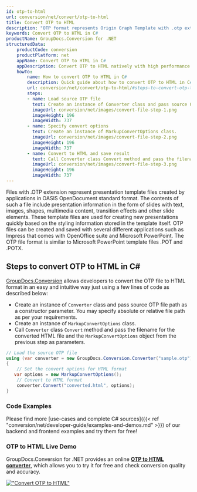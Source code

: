 ```yaml
---
id: otp-to-html
url: conversion/net/convert/otp-to-html
title: Convert OTP to HTML
description: "OTP format represents Origin Graph Template with .otp extension. Learn how to convert OTP to HTML file programmatically in C# language using GroupDocs.Conversion for .NET library."
keywords: Convert OTP to HTML in C#
productName: GroupDocs.Conversion for .NET
structuredData:
    productCode: conversion
    productPlatform: net
    appName: Convert OTP to HTML in C#
    appDescription: Convert OTP to HTML natively with high performance using C# language and server side GroupDocs.Conversion for .NET APIs, without the use of any software like Microsoft or Open Office.
    howTo:
        name: How to convert OTP to HTML in C# 
        description: Quick guide about how to convert OTP to HTML in C# with high performance and accuracy.
        url: conversion/net/convert/otp-to-html/#steps-to-convert-otp-to-html-in-c
        steps:
        - name: Load source OTP file 
          text: Create an instance of Converter class and pass source OTP file path as a constructor parameter. You may specify absolute or relative file path as per your requirements. 
          imageUrl: conversion/net/images/convert-file-step-1.png
          imageHeight: 196
          imageWidth: 737
        - name: Specify convert options 
          text: Create an instance of MarkupConvertOptions class.
          imageUrl: conversion/net/images/convert-file-step-2.png
          imageHeight: 196
          imageWidth: 737
        - name: Convert to HTML and save result 
          text: Call Converter class Convert method and pass the filename for the converted HTML file and the MarkupConvertOptions object from the previous step as parameters.
          imageUrl: conversion/net/images/convert-file-step-3.png
          imageHeight: 196
          imageWidth: 737
---
```


Files with .OTP extension represent presentation template files created by applications in OASIS OpenDocument standard format. The contents of such a file include presentation information in the form of slides with text, images, shapes, multimedia content, transition effects and other slide elements. These template files are used for creating new presentations quickly based on the styling information stored in the template itself. OTP files can be created and saved with several different applications such as Impress that comes with OpenOffice suite and Microsoft PowerPoint. The OTP file format is similar to Microsoft PowerPoint template files .POT and .POTX.

## Steps to convert OTP to HTML in C#

[GroupDocs.Conversion](https://products.groupdocs.com/conversion/net) allows developers to convert the OTP file to HTML format in an easy and intuitive way just using a few lines of code as described below:

* Create an instance of `Converter` class and pass source OTP file path as a constructor parameter. You may specify absolute or relative file path as per your requirements. 
* Create an instance of `MarkupConvertOptions` class.
* Call `Converter` class `Convert` method and pass the filename for the converted HTML file and the `MarkupConvertOptions` object from the previous step as parameters.

```csharp
// Load the source OTP file
using (var converter = new GroupDocs.Conversion.Converter("sample.otp"))
{
    // Set the convert options for HTML format
   var options = new MarkupConvertOptions();
    // Convert to HTML format
    converter.Convert("converted.html", options);
}
```

### Code Examples

Please find more [use-cases and complete C# sources]({{< ref "conversion/net/developer-guide/examples-and-demos.md" >}}) of our backend and frontend examples and try them for free!

### OTP to HTML Live Demo

GroupDocs.Conversion for .NET provides an online [**OTP to HTML converter**](https://products.groupdocs.app/conversion/otp-to-html), which allows you to try it for free and check conversion quality and accuracy.

[!["Convert OTP to HTML"](conversion/net/images/convert-to-html/convert-otp-to-html.png)](https://products.groupdocs.app/conversion/otp-to-html)